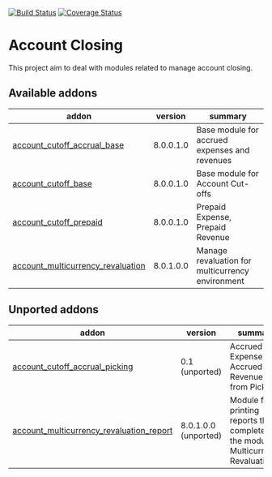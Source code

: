 [![Build Status](https://travis-ci.org/OCA/account-closing.svg?branch=8.0)](https://travis-ci.org/OCA/account-closing)
[![Coverage Status](https://img.shields.io/coveralls/OCA/account-closing.svg)](https://coveralls.io/r/OCA/account-closing?branch=8.0)

Account Closing
===============

This project aim to deal with modules related to manage account closing.

[//]: # (addons)
Available addons
----------------
addon | version | summary
--- | --- | ---
[account_cutoff_accrual_base](account_cutoff_accrual_base/) | 8.0.0.1.0 | Base module for accrued expenses and revenues
[account_cutoff_base](account_cutoff_base/) | 8.0.0.1.0 | Base module for Account Cut-offs
[account_cutoff_prepaid](account_cutoff_prepaid/) | 8.0.0.1.0 | Prepaid Expense, Prepaid Revenue
[account_multicurrency_revaluation](account_multicurrency_revaluation/) | 8.0.1.0.0 | Manage revaluation for multicurrency environment

Unported addons
---------------
addon | version | summary
--- | --- | ---
[account_cutoff_accrual_picking](account_cutoff_accrual_picking/) | 0.1 (unported) | Accrued Expense & Accrued Revenue from Pickings
[account_multicurrency_revaluation_report](account_multicurrency_revaluation_report/) | 8.0.1.0.0 (unported) | Module for printing reports that completes the module Multicurrency Revaluation

[//]: # (end addons)
